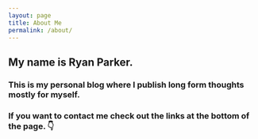 ```yaml
---
layout: page
title: About Me
permalink: /about/
---
```


## My name is Ryan Parker. 
### This is my personal blog where I publish long form thoughts mostly for myself.
### If you want to contact me check out the links at the bottom of the page. 👇

